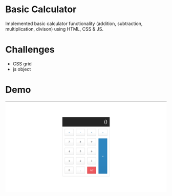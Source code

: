 # Basic Calculator 

Implemented basic calculator functionality (addition, subtraction, multiplication, divison) using HTML, CSS & JS.

# Challenges 
- CSS grid
- js object


# Demo

![](demo.png)